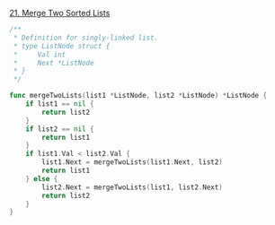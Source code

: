 
[21. Merge Two Sorted Lists](https://leetcode.com/problems/merge-two-sorted-lists/description/)

```go
/**
 * Definition for singly-linked list.
 * type ListNode struct {
 *     Val int
 *     Next *ListNode
 * }
 */

func mergeTwoLists(list1 *ListNode, list2 *ListNode) *ListNode {
    if list1 == nil {
        return list2
    }
    if list2 == nil {
        return list1
    }
    if list1.Val < list2.Val {
        list1.Next = mergeTwoLists(list1.Next, list2)
        return list1
    } else {
        list2.Next = mergeTwoLists(list1, list2.Next)
        return list2
    }
}
```
